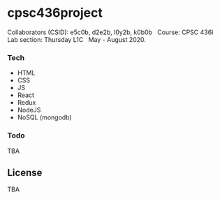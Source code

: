# cpsc436project
Collaborators (CSID): e5c0b, d2e2b, l0y2b, k0b0b &nbsp;
Course: CPSC 436I &nbsp;
Lab section: Thursday L1C &nbsp;
May - August 2020. &nbsp;

### Tech
- HTML
- CSS
- JS
- React
- Redux
- NodeJS
- NoSQL (mongodb)

### Todo
TBA

## License
TBA